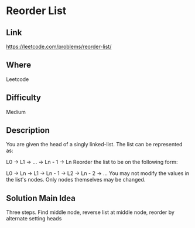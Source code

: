 # Reorder List

## Link

https://leetcode.com/problems/reorder-list/

## Where

Leetcode

## Difficulty

Medium

## Description

You are given the head of a singly linked-list. The list can be represented as:

L0 → L1 → … → Ln - 1 → Ln
Reorder the list to be on the following form:

L0 → Ln → L1 → Ln - 1 → L2 → Ln - 2 → …
You may not modify the values in the list's nodes. Only nodes themselves may be changed.

## Solution Main Idea

Three steps. Find middle node, reverse list at middle node, reorder by alternate setting heads
